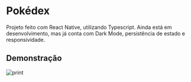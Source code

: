 # Pokédex

Projeto feito com React Native, utilizando Typescript.
Ainda está em desenvolvimento, mas já conta com Dark Mode, persistência de estado e responsividade.

## Demonstração
![print](https://i.imgur.com/tDvnVX3.png)

